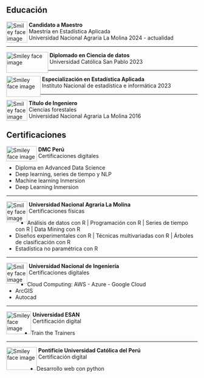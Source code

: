 #
## **Educación** 

<p>
    <img src="https://upload.wikimedia.org/wikipedia/commons/a/a9/Unalm_logo.png" alt="Smiley face image"
      style="float:left; width:55px; height:55px;">
  </a>
  <span style="vertical-align:bottom">
    &nbsp;<strong>Candidato a Maestro </strong><br>
    &nbsp;Maestría en Estadística Aplicada<br>
    &nbsp;Universidad Nacional Agraria La Molina  2024 - actualidad
  </span>
</p>

<hr size="30">


<p>
    <img src="https://tusdecisionestehacengrande.ucsp.edu.pe/img/logo-ucsp.png" alt="Smiley face image"
      style="float:left; width:110px; height:55px;">
  </a>
  <span style="vertical-align:bottom">
    &nbsp;<strong>Diplomado en  Ciencia de datos</strong><br>
    &nbsp;Universidad Católica San Pablo  2023
  </span>
</p>


<hr size="30">
<p>
    <img src="https://upload.wikimedia.org/wikipedia/commons/1/1c/INEI_Logo.jpg" alt="Smiley face image"
      style="float:left; width:90px; height:55px;">
  </a>
  <span style="vertical-align:bottom">
    &nbsp;<strong>Especialización en Estadística Aplicada</strong><br>
    &nbsp;Instituto Nacional de estadística e informática  2023
  </span>
</p>


<hr size="30">

<p>
    <img src="https://upload.wikimedia.org/wikipedia/commons/a/a9/Unalm_logo.png" alt="Smiley face image"
      style="float:left; width:55px; height:55px;">
  </a>
  <span style="vertical-align:bottom">
    &nbsp;<strong>Título de Ingeniero</strong><br>
    &nbsp;Ciencias forestales<br>
    &nbsp;Universidad Nacional Agraria La Molina  2016
  </span>
</p>


## **Certificaciones** 


<p>
  <img src="https://dmc.pe/wp-content/uploads/2021/01/Group-4-1.png" alt="Smiley face image"
    style="float:left; width:80px; height:40px;">
  <span style="vertical-align:bottom">
    &nbsp;<strong>DMC Perú </strong><br>
    &nbsp;Certificaciones digitales
  </span>
</p>

* Diploma en Advanced Data Science
* Deep learning, series de tiempo y NLP
* Machine learning Inmersion
* Deep Learning Inmersion


<hr size="30">


<p>
  <img src="https://upload.wikimedia.org/wikipedia/commons/a/a9/Unalm_logo.png" alt="Smiley face image"
    style="float:left; width:55px; height:55px;">
  <span style="vertical-align:bottom">
    &nbsp;<strong>Universidad Nacional Agraria La Molina</strong><br>
    &nbsp;Certificaciones físicas
  </span>
</p>

* Análisis de datos con R | Programación con R | Series de tiempo con R | Data Mining con R
* Diseños experimentales con R | Técnicas multivariadas con R | Árboles de clasificación con R
 *  Estadística no paramétrica con R


<hr size="30">


<p>
  <img src="https://d1yjjnpx0p53s8.cloudfront.net/styles/logo-thumbnail/s3/102020/universidad_nacional_de_ingenieria.png?4sLEuqGCUITDDVp6g.xe2HyZoNusQjDi&itok=_BI1xjnI" alt="Smiley face image"
    style="float:left; width:55px; height:55px;">
  <span style="vertical-align:bottom">
    &nbsp;<strong>Universidad Nacional de Ingeniería</strong><br>
    &nbsp;Certificaciones digitales
  </span>
</p>

* Cloud Computing: AWS - Azure - Google Cloud
* ArcGIS 
* Autocad 


<hr size="30">

<p>
  <img src="https://cdn.worldvectorlogo.com/logos/universidad-esan.svg" alt="Smiley face image"
    style="float:left; width:65px; height:60px;">
  <span style="vertical-align:bottom">
    &nbsp;<strong>Universidad ESAN</strong><br>
    &nbsp;Certificación digital
  </span>
</p>

* Train the Trainers

<hr size="30">

<p>
  <img src="https://uploads-ssl.webflow.com/61bceaebf406fb1dd5db2dd0/625f3d4b7fe767a55bbd8995_Logo%20PUCP-poster-00001.jpg" alt="Smiley face image"
    style="float:left; width:80px; height:60px;">
  <span style="vertical-align:bottom">
    &nbsp;<strong>Pontificie Universidad Católica del Perú</strong><br>
    &nbsp;Certificación digital
  </span>
</p>

* Desarrollo web con python

<br>
